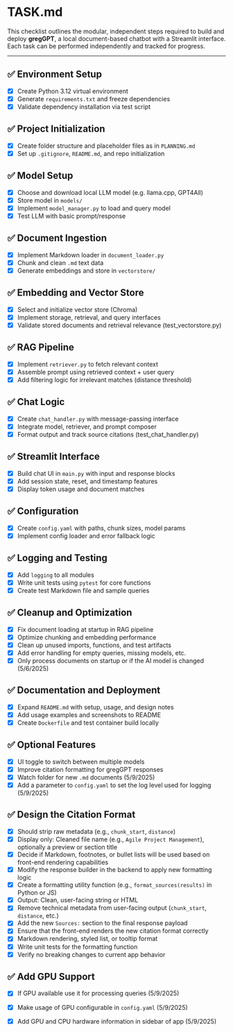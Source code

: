 # TASK.md

This checklist outlines the modular, independent steps required to build and deploy **gregGPT**, a local document-based chatbot with a Streamlit interface. Each task can be performed independently and tracked for progress.

---

## ✅ Environment Setup
- [x] Create Python 3.12 virtual environment
- [x] Generate `requirements.txt` and freeze dependencies
- [x] Validate dependency installation via test script

## ✅ Project Initialization
- [x] Create folder structure and placeholder files as in `PLANNING.md`
- [x] Set up `.gitignore`, `README.md`, and repo initialization

## ✅ Model Setup
- [x] Choose and download local LLM model (e.g. llama.cpp, GPT4All)
- [x] Store model in `models/`
- [x] Implement `model_manager.py` to load and query model
- [x] Test LLM with basic prompt/response

## ✅ Document Ingestion
- [x] Implement Markdown loader in `document_loader.py`
- [x] Chunk and clean `.md` text data
- [x] Generate embeddings and store in `vectorstore/`

## ✅ Embedding and Vector Store
- [x] Select and initialize vector store (Chroma)
- [x] Implement storage, retrieval, and query interfaces
- [x] Validate stored documents and retrieval relevance (test_vectorstore.py)

## ✅ RAG Pipeline
- [x] Implement `retriever.py` to fetch relevant context
- [x] Assemble prompt using retrieved context + user query
- [x] Add filtering logic for irrelevant matches (distance threshold)

## ✅ Chat Logic
- [x] Create `chat_handler.py` with message-passing interface
- [x] Integrate model, retriever, and prompt composer
- [x] Format output and track source citations (test_chat_handler.py)

## ✅ Streamlit Interface
- [x] Build chat UI in `main.py` with input and response blocks
- [x] Add session state, reset, and timestamp features
- [x] Display token usage and document matches

## ✅ Configuration
- [x] Create `config.yaml` with paths, chunk sizes, model params
- [x] Implement config loader and error fallback logic

## ✅ Logging and Testing
- [x] Add `logging` to all modules
- [x] Write unit tests using `pytest` for core functions
- [x] Create test Markdown file and sample queries

## ✅ Cleanup and Optimization
- [x] Fix document loading at startup in RAG pipeline
- [x] Optimize chunking and embedding performance
- [x] Clean up unused imports, functions, and test artifacts
- [x] Add error handling for empty queries, missing models, etc.
- [x] Only process documents on startup or if the AI model is changed (5/6/2025)

## ✅ Documentation and Deployment
- [x] Expand `README.md` with setup, usage, and design notes
- [x] Add usage examples and screenshots to README
- [x] Create `Dockerfile` and test container build locally

## ✅ Optional Features
- [x] UI toggle to switch between multiple models
- [x] Improve citation formatting for gregGPT responses
- [x] Watch folder for new `.md` documents (5/9/2025)
- [x] Add a parameter to `config.yaml` to set the log level used for logging (5/9/2025)

## ✅ Design the Citation Format
- [x] Should strip raw metadata (e.g., `chunk_start`, `distance`)
- [x] Display only: Cleaned file name (e.g., `Agile Project Management`), optionally a preview or section title
- [x] Decide if Markdown, footnotes, or bullet lists will be used based on front-end rendering capabilities
- [x] Modify the response builder in the backend to apply new formatting logic
- [x] Create a formatting utility function (e.g., `format_sources(results)` in Python or JS)
- [x] Output: Clean, user-facing string or HTML
- [x] Remove technical metadata from user-facing output (`chunk_start`, `distance`, etc.)
- [x] Add the new `Sources:` section to the final response payload
- [x] Ensure that the front-end renders the new citation format correctly
- [x] Markdown rendering, styled list, or tooltip format
- [x] Write unit tests for the formatting function
- [x] Verify no breaking changes to current app behavior

## ✅ Add GPU Support
- [x] If GPU available use it for processing queries (5/9/2025)
- [x] Make usage of GPU configurable in `config.yaml` (5/9/2025)
- [x] Add GPU and CPU hardware information in sidebar of app (5/9/2025)

